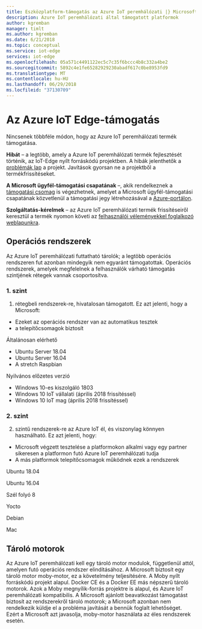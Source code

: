 ```yaml
---
title: Eszközplatform-támogatás az Azure IoT peremhálózati |} Microsoft Docs
description: Azure IoT peremhálózati által támogatott platformok
author: kgremban
manager: timlt
ms.author: kgremban
ms.date: 6/21/2018
ms.topic: conceptual
ms.service: iot-edge
services: iot-edge
ms.openlocfilehash: 05a571c4491122ec5c7c35f6bccc4b8c332a4be2
ms.sourcegitcommit: 5892c4e1fe65282929230abadf617c0be8953fd9
ms.translationtype: MT
ms.contentlocale: hu-HU
ms.lasthandoff: 06/29/2018
ms.locfileid: "37130709"
---
```

# <a name="azure-iot-edge-support"></a>Az Azure IoT Edge-támogatás
Nincsenek többféle módon, hogy az Azure IoT peremhálózati termék támogatása.

**Hibát** – a legtöbb, amely a Azure IoT peremhálózati termék fejlesztését történik, az IoT-Edge nyílt forráskódú projektben. A hibák jelenthetők a [problémák lap](https://github.com/azure/iotedge/issues) a projekt. Javítások gyorsan ne a projektből a termékfrissítéseket.

**A Microsoft ügyfél-támogatási csapatának** –, akik rendelkeznek a [támogatási csomag](https://azure.microsoft.com/support/plans/) is végezhetnek, amelyet a Microsoft ügyfél-támogatási csapatának közvetlenül a támogatási jegy létrehozásával a [Azure-portálon]( https://ms.portal.azure.com/signin/index/?feature.settingsportalinstance=mpac).

**Szolgáltatás-kérelmek** – az Azure IoT peremhálózati termék frissítéseiről keresztül a termék nyomon követi az [felhasználói véleményekkel foglalkozó weblapunkra](https://feedback.azure.com/forums/907045-azure-iot-edge).

## <a name="operating-systems"></a>Operációs rendszerek
Az Azure IoT peremhálózati futtatható tárolók; a legtöbb operációs rendszeren fut azonban mindegyik nem egyaránt támogatottak. Operációs rendszerek, amelyek megfelelnek a felhasználók várható támogatás szintjének rétegek vannak csoportosítva.

### <a name="tier-1"></a>1. szint
1. rétegbeli rendszerek-re, hivatalosan támogatott. Ez azt jelenti, hogy a Microsoft:
* Ezeket az operációs rendszer van az automatikus tesztek
* a telepítőcsomagok biztosít

Általánosan elérhető
* Ubuntu Server 18.04
* Ubuntu Server 16.04
* A stretch Raspbian

Nyilvános előzetes verzió
* Windows 10-es kiszolgáló 1803
* Windows 10 IoT vállalati (április 2018 frissítéssel)
* Windows 10 IoT mag (április 2018 frissítéssel)

### <a name="tier-2"></a>2. szint
2. szintű rendszerek-re az Azure IoT él, és viszonylag könnyen használható. Ez azt jelenti, hogy:
* Microsoft végzett tesztelése a platformokon alkalmi vagy egy partner sikeresen a platformon futó Azure IoT peremhálózati tudja
* A más platformok telepítőcsomagok működnek ezek a rendszerek

Ubuntu 18.04

Ubuntu 16.04

Szél folyó 8

Yocto

Debian

Mac

## <a name="container-engines"></a>Tároló motorok
Az Azure IoT peremhálózati kell egy tároló motor modulok, függetlenül attól, amelyen futó operációs rendszer elindításához. A Microsoft biztosít egy tároló motor moby-motor, ez a követelmény teljesítésére. A Moby nyílt forráskódú projekt alapul. Docker CE és a Docker EE más népszerű tároló motorok. Azok a Moby megnyílik-forrás projektre is alapul, és Azure IoT peremhálózati kompatibilis. A Microsoft ajánlott beavatkozást támogatást biztosít az rendszerekről tároló motorok; a Microsoft azonban nem rendelkezik küldje el a probléma javítását a bennük foglalt lehetőséget. Ezért a Microsoft azt javasolja, moby-motor használata az éles rendszerek esetén.


<!-- Links -->
[lnk-edge-blog]: https://azure.microsoft.com/blog/securing-the-intelligent-edge/ 
